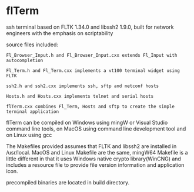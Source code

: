 # flTerm
ssh terminal based on FLTK 1.34.0 and libssh2 1.9.0, built for network engineers with the emphasis on scriptability

source files included:

    Fl_Browser_Input.h and Fl_Browser_Input.cxx extends Fl_Input with autocompletion

    Fl_Term.h and Fl_Term.cxx implements a vt100 terminal widget using FLTK

    ssh2.h and ssh2.cxx implements ssh, sftp and netconf hosts

    Hosts.h and Hosts.cxx implements telnet and serial hosts

    flTerm.cxx combines Fl_Term, Hosts and sftp to create the simple terminal application
  
flTerm can be compiled on Windows using mingW or Visual Studio command line tools, on MacOS using command line development tool and on Linux using gcc

The Makefiles provided assumes that FLTK and libssh2 are installed in /usr/local. MacOS and Linux Makefile are the same, mingW64 Makefile is a little different in that it uses Windows native crypto library(WinCNG) and includes a resource file to provide file version information and application icon. 

precompiled binaries are located in build directory.
